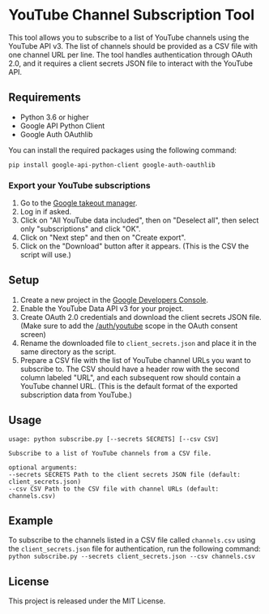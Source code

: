 # YouTube Channel Subscription Tool

This tool allows you to subscribe to a list of YouTube channels using the YouTube API v3. The list of channels should be provided as a CSV file with one channel URL per line. The tool handles authentication through OAuth 2.0, and it requires a client secrets JSON file to interact with the YouTube API.

## Requirements

- Python 3.6 or higher
- Google API Python Client
- Google Auth OAuthlib

You can install the required packages using the following command:
```
pip install google-api-python-client google-auth-oauthlib
```

### Export your YouTube subscriptions
1. Go to the [Google takeout manager](https://takeout.google.com/takeout/custom/youtube).
2. Log in if asked.
3. Click on "All YouTube data included", then on "Deselect all", then select only "subscriptions" and click "OK".
4. Click on "Next step" and then on "Create export".
5. Click on the "Download" button after it appears. (This is the CSV the script will use.)

## Setup

1. Create a new project in the [Google Developers Console](https://console.developers.google.com/).
2. Enable the YouTube Data API v3 for your project.
3. Create OAuth 2.0 credentials and download the client secrets JSON file. (Make sure to add the [/auth/youtube](https://www.googleapis.com/auth/youtube.force-ssl) scope in the OAuth consent screen) 
4. Rename the downloaded file to `client_secrets.json` and place it in the same directory as the script.
5. Prepare a CSV file with the list of YouTube channel URLs you want to subscribe to. The CSV should have a header row with the second column labeled "URL", and each subsequent row should contain a YouTube channel URL. (This is the default format of the exported subscription data from YouTube.)

## Usage
```
usage: python subscribe.py [--secrets SECRETS] [--csv CSV]

Subscribe to a list of YouTube channels from a CSV file.

optional arguments:
--secrets SECRETS Path to the client secrets JSON file (default: client_secrets.json)
--csv CSV Path to the CSV file with channel URLs (default: channels.csv)
```

## Example

To subscribe to the channels listed in a CSV file called `channels.csv` using the `client_secrets.json` file for authentication, run the following command:
```python subscribe.py --secrets client_secrets.json --csv channels.csv```


## License

This project is released under the MIT License.
